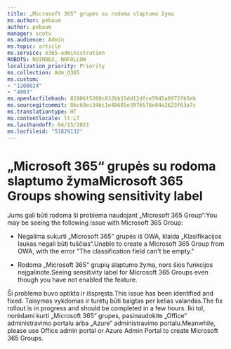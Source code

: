 ```yaml
---
title: „Microsoft 365“ grupės su rodoma slaptumo žyma
ms.author: pebaum
author: pebaum
manager: scotv
ms.audience: Admin
ms.topic: article
ms.service: o365-administration
ROBOTS: NOINDEX, NOFOLLOW
localization_priority: Priority
ms.collection: Adm_O365
ms.custom:
- "1200024"
- "4803"
ms.openlocfilehash: 81906f5260c032bb15dd12dfce5945a8972fb5eb
ms.sourcegitcommit: 8bc60ec34bc1e40685e3976576e04a2623f63a7c
ms.translationtype: HT
ms.contentlocale: lt-LT
ms.lasthandoff: 04/15/2021
ms.locfileid: "51829132"
---
```

# <a name="microsoft-365-groups-showing-sensitivity-label"></a><span data-ttu-id="e1083-102">„Microsoft 365“ grupės su rodoma slaptumo žyma</span><span class="sxs-lookup"><span data-stu-id="e1083-102">Microsoft 365 Groups showing sensitivity label</span></span>

<span data-ttu-id="e1083-103">Jums gali būti rodoma ši problema naudojant „Microsoft 365 Group“:</span><span class="sxs-lookup"><span data-stu-id="e1083-103">You may be seeing the following issue with Microsoft 365 Group:</span></span>

- <span data-ttu-id="e1083-104">Negalima sukurti „Microsoft 365“ grupės iš OWA, klaida „Klasifikacijos laukas negali būti tuščias“.</span><span class="sxs-lookup"><span data-stu-id="e1083-104">Unable to create a Microsoft 365 Group from OWA, with the error "The classification field can't be empty."</span></span>

- <span data-ttu-id="e1083-105">Rodoma „Microsoft 365“ grupių slaptumo žyma, nors šios funkcijos neįgalinote.</span><span class="sxs-lookup"><span data-stu-id="e1083-105">Seeing sensitivity label for Microsoft 365 Groups even though you have not enabled the feature.</span></span>

<span data-ttu-id="e1083-106">Ši problema buvo aptikta ir išspręsta.</span><span class="sxs-lookup"><span data-stu-id="e1083-106">This issue has been identified and fixed.</span></span> <span data-ttu-id="e1083-107">Taisymas vykdomas ir turėtų būti baigtas per kelias valandas.</span><span class="sxs-lookup"><span data-stu-id="e1083-107">The fix rollout is in progress and should be completed in a few hours.</span></span> <span data-ttu-id="e1083-108">Iki tol, norėdami kurti „Microsoft 365“ grupes, pasinaudokite „Office“ administravimo portalu arba „Azure“ administravimo portalu.</span><span class="sxs-lookup"><span data-stu-id="e1083-108">Meanwhile, please use Office admin portal or Azure Admin Portal to create Microsoft 365 Groups.</span></span>  
